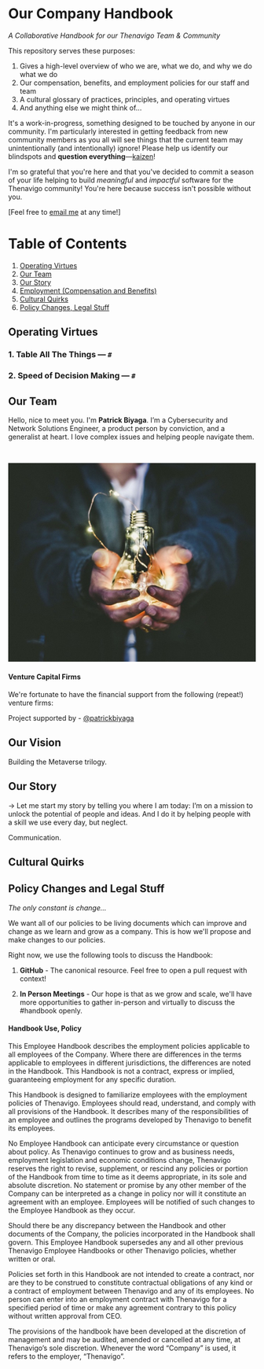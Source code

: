 # Our Company Handbook
*A Collaborative Handbook for our Thenavigo Team & Community*

This repository serves these purposes:

1. Gives a high-level overview of who we are, what we do, and why we do what we do
2. Our compensation, benefits, and employment policies for our staff and team
3. A cultural glossary of practices, principles, and operating virtues
4. And anything else we might think of...

It's a work-in-progress, something designed to be touched by anyone in our community. I'm particularly interested in getting feedback from new community members as you all will see things that the current team may unintentionally (and intentionally) ignore! Please help us identify our blindspots and **question everything**—[kaizen](https://en.wikipedia.org/wiki/Kaizen)!

I'm so grateful that you're here and that you've decided to commit a season of your life helping to build _meaningful_ and _impactful_ software for the Thenavigo community! You're here because success isn't possible without you.

[Feel free to [email me](mailto:biyagapatrick@gmail.com) at any time!]




# Table of Contents

1. [Operating Virtues](https://github.com/patbi/handbook#operating-virtues)
2. [Our Team](https://github.com/patbi/handbook#our-team)
3. [Our Story](https://github.com/patbi/handbook#our-story)
4. [Employment (Compensation and Benefits)](https://github.com/patbi/handbook/blob/master/1-employment.md)
5. [Cultural Quirks](https://github.com/patbi/handbook#cultural-quirks)
6. [Policy Changes, Legal Stuff](https://github.com/patbi/handbook#policy-changes-and-legal-stuff)




## Operating Virtues





### 1. Table All The Things — `#`




### 2. Speed of Decision Making — `#`


## Our Team

Hello, nice to meet you. I'm <b>Patrick Biyaga</b>. I’m a Cybersecurity and Network Solutions Engineer, a product person by conviction, and a generalist at heart. I love complex issues and helping people navigate them.

<br />

![Preview](https://github.com/Thenavigo/Thenavigo_Handbook/blob/main/story.jpeg/)



#### Venture Capital Firms

We're fortunate to have the financial support from the following (repeat!) venture firms:

Project supported by - [@patrickbiyaga](https://twitter.com/patrickbiyaga)

<!-- 1. ZZZZZZZZZZZZ — [X](#) -->

<!-- We also have a top-flight group of Angel Investors who act as both advisors and personal friends. -->


## Our Vision

Building the Metaverse trilogy.




## Our Story

-> Let me start my story by telling you where I am today: I’m on a mission to unlock the potential of people and ideas. And I do it by helping people with a skill we use every day, but neglect.

Communication.





## Cultural Quirks




## Policy Changes and Legal Stuff
*The only constant is change...*

We want all of our policies to be living documents which can improve and change as we learn and grow as a company. This is how we'll propose and make changes to our policies.

Right now, we use the following tools to discuss the Handbook:

1. **GitHub** - The canonical resource. Feel free to open a pull request with context!

2. **In Person Meetings** - Our hope is that as we grow and scale, we'll have more opportunities to gather in-person and virtually to discuss the #handbook openly.




#### Handbook Use, Policy
This Employee Handbook describes the employment policies applicable to all employees of the Company. Where there are differences in the terms applicable to employees in different jurisdictions, the differences are noted in the Handbook. This Handbook is not a contract, express or implied, guaranteeing employment for any specific duration.

This Handbook is designed to familiarize employees with the employment policies of Thenavigo. Employees should read, understand, and comply with all provisions of the Handbook. It describes many of the responsibilities of an employee and outlines the programs developed by Thenavigo to benefit its employees.

No Employee Handbook can anticipate every circumstance or question about policy. As Thenavigo continues to grow and as business needs, employment legislation and economic conditions change, Thenavigo reserves the right to revise, supplement, or rescind any policies or portion of the Handbook from time to time as it deems appropriate, in its sole and absolute discretion. No statement or promise by any other member of the Company can be interpreted as a change in policy nor will it constitute an agreement with an employee. Employees will be notified of such changes to the Employee Handbook as they occur.

Should there be any discrepancy between the Handbook and other documents of the Company, the policies incorporated in the Handbook shall govern. This Employee Handbook supersedes any and all other previous Thenavigo Employee Handbooks or other Thenavigo policies, whether written or oral.

Policies set forth in this Handbook are not intended to create a contract, nor are they to be construed to constitute contractual obligations of any kind or a contract of employment between Thenavigo and any of its employees. No person can enter into an employment contract with Thenavigo for a specified period of time or make any agreement contrary to this policy without written approval from CEO.

The provisions of the handbook have been developed at the discretion of management and may be audited, amended or cancelled at any time, at Thenavigo’s sole discretion. Whenever the word “Company” is used, it refers to the employer, “Thenavigo”.







